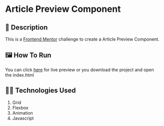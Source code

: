 # Article Preview Component

## 📄 Description
This is a [Frontend Mentor](https://www.frontendmentor.io/challenges/article-preview-component-dYBN_pYFT) challenge to create a Article Preview Component. 

## 🖼 How To Run
You can click [here]( https://yeahitsaman.github.io/Article-Preview-Component/) for live preview or you download the project and open the index.html

## 🐱‍💻 Technologies Used
1. Grid
2. Flexbox
3. Animation
4. Javascript
